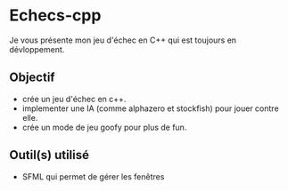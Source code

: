 # Echecs-cpp

Je vous présente mon jeu d'échec en C++ qui est toujours en dévloppement.


## Objectif

- crée un jeu d'échec en c++.
- implementer une IA (comme alphazero et stockfish) pour jouer contre elle.
- crée un mode de jeu goofy pour plus de fun.

## Outil(s) utilisé

- SFML qui permet de gérer les fenêtres
